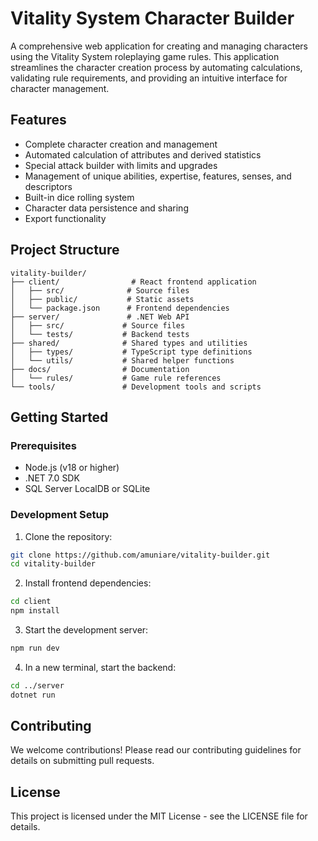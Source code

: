 # Vitality System Character Builder

A comprehensive web application for creating and managing characters using the Vitality System roleplaying game rules. This application streamlines the character creation process by automating calculations, validating rule requirements, and providing an intuitive interface for character management.

## Features

- Complete character creation and management
- Automated calculation of attributes and derived statistics
- Special attack builder with limits and upgrades
- Management of unique abilities, expertise, features, senses, and descriptors
- Built-in dice rolling system
- Character data persistence and sharing
- Export functionality

## Project Structure

```
vitality-builder/
├── client/                # React frontend application
│   ├── src/              # Source files
│   ├── public/           # Static assets
│   └── package.json      # Frontend dependencies
├── server/               # .NET Web API
│   ├── src/             # Source files
│   └── tests/           # Backend tests
├── shared/              # Shared types and utilities
│   ├── types/           # TypeScript type definitions
│   └── utils/           # Shared helper functions
├── docs/                # Documentation
│   └── rules/           # Game rule references
└── tools/               # Development tools and scripts
```

## Getting Started

### Prerequisites
- Node.js (v18 or higher)
- .NET 7.0 SDK
- SQL Server LocalDB or SQLite

### Development Setup

1. Clone the repository:
```bash
git clone https://github.com/amuniare/vitality-builder.git
cd vitality-builder
```

2. Install frontend dependencies:
```bash
cd client
npm install
```

3. Start the development server:
```bash
npm run dev
```

4. In a new terminal, start the backend:
```bash
cd ../server
dotnet run
```

## Contributing

We welcome contributions! Please read our contributing guidelines for details on submitting pull requests.

## License

This project is licensed under the MIT License - see the LICENSE file for details.
